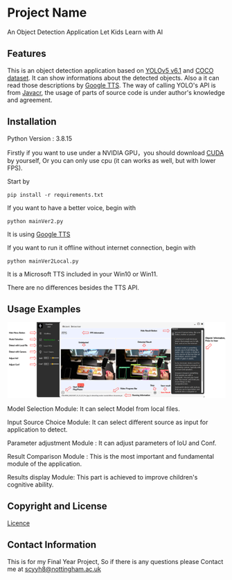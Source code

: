 

# Project Name

An Object Detection Application Let Kids Learn with AI

## Features

This is an object detection application based on [YOLOv5 v6.1](https://github.com/ultralytics/yolov5/tree/v6.1) and [COCO dataset](https://cocodataset.org/#home).
It can show informations about the detected objects. Also a it can read those descriptions by [Google TTS](https://cloud.google.com/text-to-speech).
The way of calling YOLO's API is from [Javacr](https://github.com/Javacr/PyQt5-YOLOv5), the usage of parts of source code is under author's knowledge and agreement.


## Installation
Python Version : 3.8.15

Firstly if you want to use under a NVIDIA GPU，you should download [CUDA](https://developer.nvidia.com/cuda-downloads) by yourself, Or you can only use cpu (it can works as well, but with lower FPS).


Start by 
```
pip install -r requirements.txt
```

If you want to have a better voice, begin with 
```
python mainVer2.py
```
It is using [Google TTS](https://cloud.google.com/text-to-speech)

If you want to run it offline without internet connection, begin with 
```
python mainVer2Local.py
```
It is a Microsoft TTS included in your Win10 or Win11.

There are no differences besides the TTS API. 


## Usage Examples

![UI description](https://github.com/HYDxGenius/Yolov5basedToy/blob/main/readmeimg/UI.png?raw=true)

 Model Selection Module: It can select Model from local files. 

Input Source Choice Module: It can select different source as input for application to detect. 

Parameter adjustment Module : It can adjust parameters of IoU and Conf. 

Result Comparison Module : This is the most important and fundamental module of the application. 


Results display Module: This part is achieved to improve children's cognitive ability. 


## Copyright and License
[Licence](https://github.com/HYDxGenius/Yolov5basedToy/blob/main/LICENSE)


## Contact Information
This is for my Final Year Project, So if there is any questions please Contact me at scyyh8@nottingham.ac.uk